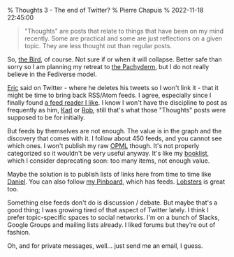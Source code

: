 % Thoughts 3 - The end of Twitter?
% Pierre Chapuis
% 2022-11-18 22:45:00

<!--@
  description = "Thoughts on the end of Twitter, Mastodon and the Fediverse, the comeback of RSS and Atom feeds, the problem of discovery, and discussion."
-->

> "Thoughts" are posts that relate to things that have been on my mind recently. Some are practical and some are just reflections on a given topic. They are less thought out than regular posts.

So, [the Bird](https://twitter.com/pchapuis), of course. Not sure if or when it will collapse. Better safe than sorry so I am planning my retreat to [the Pachyderm](https://framapiaf.org/@catwell), but I do not really believe in the Fediverse model.

[Eric](https://eric.daspet.name) said on Twitter - where he deletes his tweets so I won't link it - that it might be time to bring back RSS/Atom feeds. I agree, especially since I finally found [a feed reader I like](https://github.com/nkanaev/yarr). I know I won't have the discipline to post as frequently as him, [Karl](https://www.la-grange.net) or [Rob](http://www.landley.net/notes.html), still that's what those "Thoughts" posts were supposed to be for initially.

But feeds by themselves are not enough. The value is in the graph and the discovery that comes with it. I follow about 450 feeds, and you cannot see which ones. I won't publish my raw [OPML](https://en.wikipedia.org/wiki/OPML) though. It's not properly categorized so it wouldn't be very useful anyway. It's like my [booklist](https://catwell.info/booklist/), which I consider deprecating soon: too many items, not enough value.

Maybe the solution is to publish lists of links here from time to time like [Daniel](https://lemire.me/blog/2022/10/16/science-and-technology-links-october-16-2022/). You can also follow [my Pinboard](https://pinboard.in/u:catwell), which has feeds. [Lobsters](https://lobste.rs) is great too.

Something else feeds don't do is discussion / debate. But maybe that's a good thing; I was growing tired of that aspect of Twitter lately. I think I prefer topic-specific spaces to social networks. I'm on a bunch of Slacks, Google Groups and mailing lists already. I liked forums but they're out of fashion.

Oh, and for private messages, well... just send me an email, I guess.
